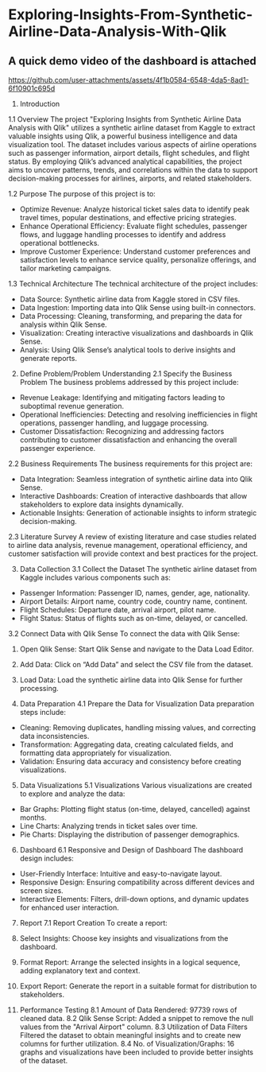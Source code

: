 # Exploring-Insights-From-Synthetic-Airline-Data-Analysis-With-Qlik

## A quick demo video of the dashboard is attached


https://github.com/user-attachments/assets/4f1b0584-6548-4da5-8ad1-6f10901c695d


1. Introduction
 
1.1 Overview
The project "Exploring Insights from Synthetic Airline Data Analysis with Qlik" utilizes a synthetic airline dataset from Kaggle to extract valuable insights using Qlik, a powerful business intelligence and data visualization tool. The dataset includes various aspects of airline operations such as passenger information, airport details, flight schedules, and flight status. By employing Qlik’s advanced analytical capabilities, the project aims to uncover patterns, trends, and correlations within the data to support decision-making processes for airlines, airports, and related stakeholders.

 1.2 Purpose
The purpose of this project is to:
- Optimize Revenue: Analyze historical ticket sales data to identify peak travel times, popular destinations, and effective pricing strategies.
- Enhance Operational Efficiency: Evaluate flight schedules, passenger flows, and luggage handling processes to identify and address operational bottlenecks.
- Improve Customer Experience: Understand customer preferences and satisfaction levels to enhance service quality, personalize offerings, and tailor marketing campaigns.

1.3 Technical Architecture
The technical architecture of the project includes:
- Data Source: Synthetic airline data from Kaggle stored in CSV files.
- Data Ingestion: Importing data into Qlik Sense using built-in connectors.
- Data Processing: Cleaning, transforming, and preparing the data for analysis within Qlik Sense.
- Visualization: Creating interactive visualizations and dashboards in Qlik Sense.
- Analysis: Using Qlik Sense’s analytical tools to derive insights and generate reports.

 2. Define Problem/Problem Understanding
 2.1 Specify the Business Problem
The business problems addressed by this project include:
- Revenue Leakage: Identifying and mitigating factors leading to suboptimal revenue generation.
- Operational Inefficiencies: Detecting and resolving inefficiencies in flight operations, passenger handling, and luggage processing.
- Customer Dissatisfaction: Recognizing and addressing factors contributing to customer dissatisfaction and enhancing the overall passenger experience.

2.2 Business Requirements
The business requirements for this project are:
- Data Integration: Seamless integration of synthetic airline data into Qlik Sense.
- Interactive Dashboards: Creation of interactive dashboards that allow stakeholders to explore data insights dynamically.
- Actionable Insights: Generation of actionable insights to inform strategic decision-making.

2.3 Literature Survey
A review of existing literature and case studies related to airline data analysis, revenue management, operational efficiency, and customer satisfaction will provide context and best practices for the project.

 3. Data Collection
 3.1 Collect the Dataset
The synthetic airline dataset from Kaggle includes various components such as:
- Passenger Information: Passenger ID, names, gender, age, nationality.
- Airport Details: Airport name, country code, country name, continent.
- Flight Schedules: Departure date, arrival airport, pilot name.
- Flight Status: Status of flights such as on-time, delayed, or cancelled.

 3.2 Connect Data with Qlik Sense
To connect the data with Qlik Sense:
1. Open Qlik Sense: Start Qlik Sense and navigate to the Data Load Editor.
2. Add Data: Click on “Add Data” and select the CSV file from the dataset.
3. Load Data: Load the synthetic airline data into Qlik Sense for further processing.

4. Data Preparation
 4.1 Prepare the Data for Visualization
Data preparation steps include:
- Cleaning: Removing duplicates, handling missing values, and correcting data inconsistencies.
- Transformation: Aggregating data, creating calculated fields, and formatting data appropriately for visualization.
- Validation: Ensuring data accuracy and consistency before creating visualizations.

 5. Data Visualizations
 5.1 Visualizations
Various visualizations are created to explore and analyze the data:
- Bar Graphs: Plotting flight status (on-time, delayed, cancelled) against months.
- Line Charts: Analyzing trends in ticket sales over time.
- Pie Charts: Displaying the distribution of passenger demographics.

6. Dashboard
 6.1 Responsive and Design of Dashboard
The dashboard design includes:
- User-Friendly Interface: Intuitive and easy-to-navigate layout.
- Responsive Design: Ensuring compatibility across different devices and screen sizes.
- Interactive Elements: Filters, drill-down options, and dynamic updates for enhanced user interaction.

7. Report
7.1 Report Creation
To create a report:
1. Select Insights: Choose key insights and visualizations from the dashboard.
2. Format Report: Arrange the selected insights in a logical sequence, adding explanatory text and context.
3. Export Report: Generate the report in a suitable format for distribution to stakeholders.

 8. Performance Testing
 8.1 Amount of Data Rendered: 97739 rows of cleaned data.
 8.2 Qlik Sense Script: Added a snippet to remove the null values from the "Arrival Airport" column.
 8.3 Utilization of Data Filters
Filtered the dataset to obtain meaningful insights and to create new columns for further utilization.
 8.4 No. of Visualization/Graphs: 16 graphs and visualizations have been included to provide better insights of the dataset.
